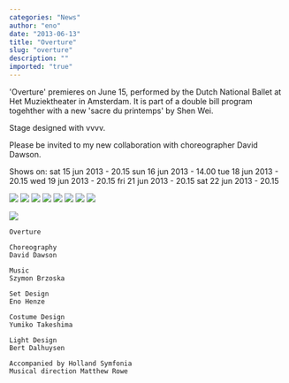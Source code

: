 ```yaml
---
categories: "News"
author: "eno"
date: "2013-06-13"
title: "Overture"
slug: "overture"
description: ""
imported: "true"
---
```



'Overture' premieres on June 15, performed by the Dutch National Ballet at Het Muziektheater in Amsterdam. It is part of a double bill program togehther with a new 'sacre du printemps' by Shen Wei.

Stage designed with vvvv.
<!--break-->
Please be invited to my new collaboration with choreographer David Dawson.

Shows on:
sat 15 jun 2013 - 20.15
sun 16 jun 2013 - 14.00
tue 18 jun 2013 - 20.15
wed 19 jun 2013 - 20.15
fri 21 jun 2013 - 20.15
sat 22 jun 2013 - 20.15



![](image003_0.jpg) 
![](image001.jpg) 
![](image002.jpg) 
![](image004.jpg) 
![](image005.jpg) 
![](image008.jpg) 
![](image013.jpg) 
![](image009.jpg) 

![](image007.jpg) 









	Overture

	Choreography
	David Dawson

	Music
	Szymon Brzoska

	Set Design
	Eno Henze

	Costume Design
	Yumiko Takeshima

	Light Design
	Bert Dalhuysen

	Accompanied by Holland Symfonia
	Musical direction Matthew Rowe
